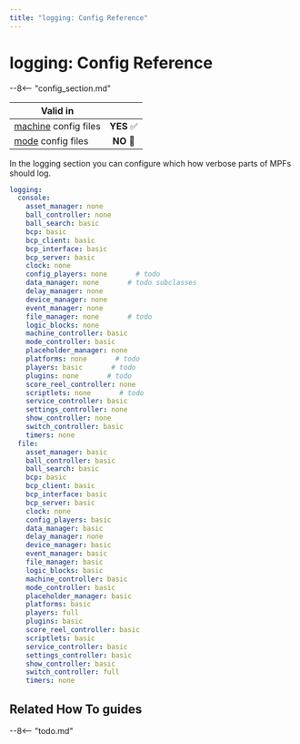 ```yaml
---
title: "logging: Config Reference"
---
```


# logging: Config Reference

--8<-- "config_section.md"

| Valid in | |
|-----|:----:|
|[machine](instructions/machine_config.md) config files |**YES** :white_check_mark:|
|[mode](instructions/mode_config.md) config files|**NO** :no_entry_sign:|

In the logging section you can configure which how verbose parts of MPFs
should log.

``` yaml
logging:
  console:
    asset_manager: none
    ball_controller: none
    ball_search: basic
    bcp: basic
    bcp_client: basic
    bcp_interface: basic
    bcp_server: basic
    clock: none
    config_players: none       # todo
    data_manager: none       # todo subclasses
    delay_manager: none
    device_manager: none
    event_manager: none
    file_manager: none       # todo
    logic_blocks: none
    machine_controller: basic
    mode_controller: basic
    placeholder_manager: none
    platforms: none       # todo
    players: basic       # todo
    plugins: none       # todo
    score_reel_controller: none
    scriptlets: none       # todo
    service_controller: basic
    settings_controller: none
    show_controller: none
    switch_controller: basic
    timers: none
  file:
    asset_manager: basic
    ball_controller: basic
    ball_search: basic
    bcp: basic
    bcp_client: basic
    bcp_interface: basic
    bcp_server: basic
    clock: none
    config_players: basic
    data_manager: basic
    delay_manager: none
    device_manager: basic
    event_manager: basic
    file_manager: basic
    logic_blocks: basic
    machine_controller: basic
    mode_controller: basic
    placeholder_manager: basic
    platforms: basic
    players: full
    plugins: basic
    score_reel_controller: basic
    scriptlets: basic
    service_controller: basic
    settings_controller: basic
    show_controller: basic
    switch_controller: full
    timers: none
```

## Related How To guides

--8<-- "todo.md"
